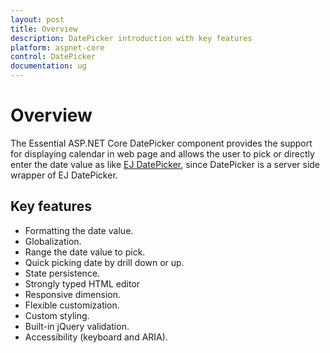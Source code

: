```yaml
---
layout: post
title: Overview
description: DatePicker introduction with key features
platform: aspnet-core
control: DatePicker
documentation: ug
---
```

# Overview 

The Essential ASP.NET Core DatePicker component provides the support for displaying calendar in web page and allows the user to pick or directly enter the date value as like [EJ DatePicker]( http://help.syncfusion.com/js/datepicker/overview), since DatePicker is a server side wrapper of EJ DatePicker.

## Key features

* Formatting the date value.
* Globalization.
* Range the date value to pick.
* Quick picking date by drill down or up.
* State persistence.
* Strongly typed HTML editor
* Responsive dimension.
* Flexible customization.
* Custom styling.
* Built-in jQuery validation.
* Accessibility (keyboard and ARIA).
